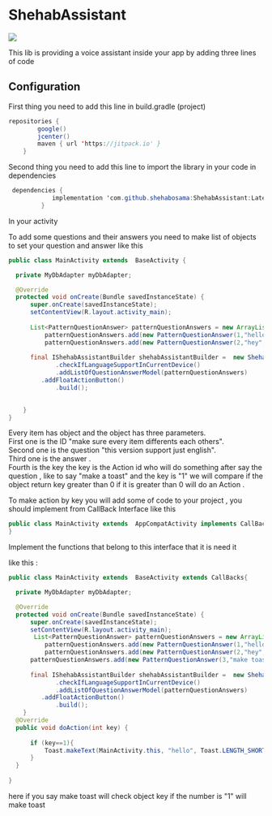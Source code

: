 # ShehabAssistant
[![](https://jitpack.io/v/shehabosama/ShehabAssistantLibrary.svg)](https://jitpack.io/#shehabosama/ShehabAssistantLibrary)

This lib is providing a voice assistant inside your app by adding three lines of code


## Configuration
First thing you need to add this line in build.gradle (project)
```java
repositories {
        google()
        jcenter()
        maven { url 'https://jitpack.io' }
    }
```

Second thing you need to add this line to import the library in your code in dependencies

```java
 dependencies {
	        implementation 'com.github.shehabosama:ShehabAssistant:Latest_version'
         }
```

In your activity  
  
To add some questions and their answers you need to make list of objects to set your question and answer
like this

  ```java
public class MainActivity extends  BaseActivity {

    private MyDbAdapter myDbAdapter;

    @Override
    protected void onCreate(Bundle savedInstanceState) {
        super.onCreate(savedInstanceState);
        setContentView(R.layout.activity_main);
       
	    List<PatternQuestionAnswer> patternQuestionAnswers = new ArrayList<>();
            patternQuestionAnswers.add(new PatternQuestionAnswer(1,"hello","hello dear",0));
            patternQuestionAnswers.add(new PatternQuestionAnswer(2,"hey","What do you need",0));
	    
	    final IShehabAssistantBuilder shehabAssistantBuilder =  new ShehabAssistantBuilder(this,"en")
               .checkIfLanguageSupportInCurrentDevice()
               .addListOfQuestionAnswerModel(patternQuestionAnswers)
	       .addFloatActionButton()
               .build();

           
      }
}
```
  Every item has object and the object has three parameters.<br/>
  First one is the ID  "make sure every item differents each others".<br/>
  Second one is the question "this version support just english".<br/>
  Third one is the answer .<br/>
  Fourth is the key the key is the Action id who will do something after say the question , like to say "make a toast" and the key is "1"
  we will compare if the object return key greater than 0 if it is greater than 0 will do an Action .
  
  To make action by key you will add some of code to your project , you should implement from CallBack Interface like this 
  
   ```java 
   public class MainActivity extends  AppCompatActivity implements CallBacks {
   }
   ```
  
  Implement the functions that belong to this interface that it is need it 
  
  like this : 
  
  ```java
public class MainActivity extends  BaseActivity extends CallBacks{

    private MyDbAdapter myDbAdapter;

    @Override
    protected void onCreate(Bundle savedInstanceState) {
        super.onCreate(savedInstanceState);
        setContentView(R.layout.activity_main);
         List<PatternQuestionAnswer> patternQuestionAnswers = new ArrayList<>();
            patternQuestionAnswers.add(new PatternQuestionAnswer(1,"hello","hello dear",0));
            patternQuestionAnswers.add(new PatternQuestionAnswer(2,"hey","What do you need",0));
	    patternQuestionAnswers.add(new PatternQuestionAnswer(3,"make toast","okay i will make a toast",1));
	    
	    final IShehabAssistantBuilder shehabAssistantBuilder =  new ShehabAssistantBuilder(this,"en")
               .checkIfLanguageSupportInCurrentDevice()
               .addListOfQuestionAnswerModel(patternQuestionAnswers)
	       .addFloatActionButton()
               .build();
      }
    @Override
    public void doAction(int key) {
       
        if (key==1){
            Toast.makeText(MainActivity.this, "hello", Toast.LENGTH_SHORT).show();
        }
    }
    
}
```
here if you say make toast will check object key if the number is "1" will make toast
